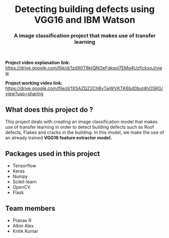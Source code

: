 <head>
  <h1 align = "center"><b>Detecting building defects using VGG16 and IBM Watson</b></h1>
</head>
<h3 align = "center">
  A image classification project that makes use of transfer learning
  </h3><br>

<b>Project video explanation link:</b>  https://drive.google.com/file/d/1zdX0T8ktQNOeFgkqol7EMq4UzfjckxpJ/view 

<b>Project working video link:</b>  https://drive.google.com/file/d/1XSAZQZ2ChByTajWVKTK6bd0but4hOSKG/view?usp=sharing

## What does this project do ?
This project deals with creating an image classification model that makes use of transfer learning in order to detect building defects
such as Roof defects, Flakes and cracks in the building. In this model, we make the use of an already trained <b>VGG16 feature extractor model.</b>

## Packages used in this project
- Tensorflow
- Keras
- Numpy
- Scikit-learn
- OpenCV
- Flask

## Team members 
- Pranav R 
- Albin Alex
- Kritik Kumar

